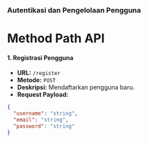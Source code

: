 ### Autentikasi dan Pengelolaan Pengguna
# Method Path API
#### 1. Registrasi Pengguna

- **URL:** `/register`
- **Metode:** `POST`
- **Deskripsi:** Mendaftarkan pengguna baru.
- **Request Payload:**
```json
{
  "username": "string",
  "email": "string",
  "password": "string"
}
